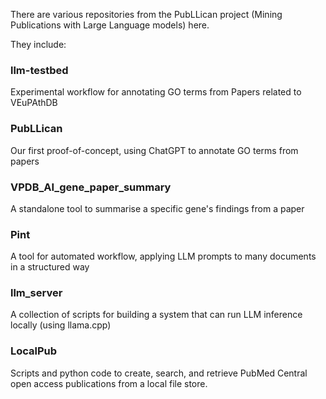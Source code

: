 There are various repositories from the PubLLican project (Mining Publications with Large Language models) here.

They include:

### llm-testbed
Experimental workflow for annotating GO terms from Papers related to VEuPAthDB

### PubLLican
Our first proof-of-concept, using ChatGPT to annotate GO terms from papers

### VPDB_AI_gene_paper_summary
A standalone tool to summarise a specific gene's findings from a paper

### Pint
A tool for automated workflow, applying LLM prompts to many documents in a structured way

### llm_server
A collection of scripts for building a system that can run LLM inference locally (using llama.cpp)

### LocalPub
Scripts and python code to create, search, and retrieve PubMed Central open access publications from a local file store.


